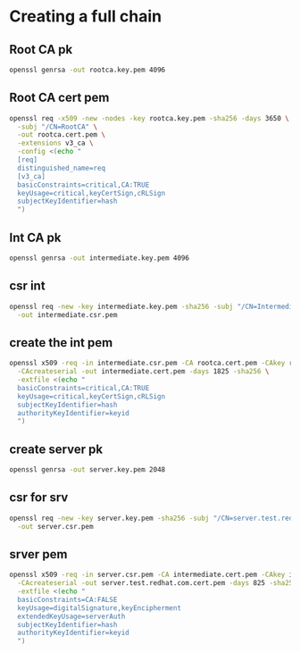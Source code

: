 # Creating a full chain 

## Root CA pk

```bash
openssl genrsa -out rootca.key.pem 4096
```

## Root CA cert pem
```bash
openssl req -x509 -new -nodes -key rootca.key.pem -sha256 -days 3650 \
  -subj "/CN=RootCA" \
  -out rootca.cert.pem \
  -extensions v3_ca \
  -config <(echo "
  [req]
  distinguished_name=req
  [v3_ca]
  basicConstraints=critical,CA:TRUE
  keyUsage=critical,keyCertSign,cRLSign
  subjectKeyIdentifier=hash
  ")
```

## Int CA pk
```bash
openssl genrsa -out intermediate.key.pem 4096
```

## csr int
```bash
openssl req -new -key intermediate.key.pem -sha256 -subj "/CN=IntermediateCA" \
  -out intermediate.csr.pem
```

## create the int pem
```bash
openssl x509 -req -in intermediate.csr.pem -CA rootca.cert.pem -CAkey rootca.key.pem \
  -CAcreateserial -out intermediate.cert.pem -days 1825 -sha256 \
  -extfile <(echo "
  basicConstraints=critical,CA:TRUE
  keyUsage=critical,keyCertSign,cRLSign
  subjectKeyIdentifier=hash
  authorityKeyIdentifier=keyid
  ")
```

## create server pk
```bash
openssl genrsa -out server.key.pem 2048
```

## csr for srv
```bash
openssl req -new -key server.key.pem -sha256 -subj "/CN=server.test.redhat.com" \
  -out server.csr.pem
```

## srver pem
```bash
openssl x509 -req -in server.csr.pem -CA intermediate.cert.pem -CAkey intermediate.key.pem \
  -CAcreateserial -out server.test.redhat.com.cert.pem -days 825 -sha256 \
  -extfile <(echo "
  basicConstraints=CA:FALSE
  keyUsage=digitalSignature,keyEncipherment
  extendedKeyUsage=serverAuth
  subjectKeyIdentifier=hash
  authorityKeyIdentifier=keyid
  ")
```